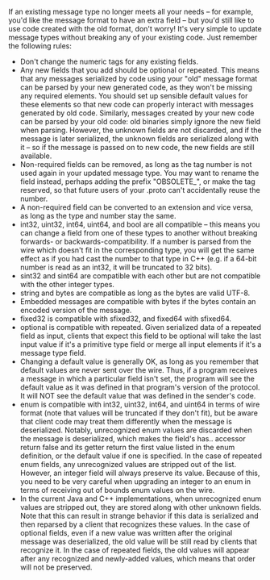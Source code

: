 <!--
author: checkking
date: 2017-03-21
title: protobuffer更新Message
tags: protobuffer
category: protobuffer
status: publish
summary: Google Protobuffer笔记
-->
If an existing message type no longer meets all your needs – for example, you'd like the message format to have an extra field – but you'd still like to use code created with the old format, don't worry! It's very simple to update message types without breaking any of your existing code. Just remember the following rules: 
- Don't change the numeric tags for any existing fields.
- Any new fields that you add should be optional or repeated. This means that any messages serialized by code using your "old" message format can be parsed by your new generated code, as they won't be missing any required elements. You should set up sensible default values for these elements so that new code can properly interact with messages generated by old code. Similarly, messages created by your new code can be parsed by your old code: old binaries simply ignore the new
field when parsing. However, the unknown fields are not discarded, and if the message is later serialized, the unknown fields are serialized along with it – so if the message is passed on to new code, the new fields are still available. 
- Non-required fields can be removed, as long as the tag number is not used again in your updated message type. You may want to rename the field instead, perhaps adding the prefix "OBSOLETE_", or make the tag reserved, so that future users of your .proto can't accidentally reuse the number. 
- A non-required field can be converted to an extension and vice versa, as long as the type and number stay the same. 
- int32, uint32, int64, uint64, and bool are all compatible – this means you can change a field from one of these types to another without breaking forwards- or backwards-compatibility. If a number is parsed from the wire which doesn't fit in the corresponding type, you will get the same effect as if you had cast the number to that type in C++ (e.g. if a 64-bit number is read as an int32, it will be truncated to 32 bits). 
- sint32 and sint64 are compatible with each other but are not compatible with the other integer types.
- string and bytes are compatible as long as the bytes are valid UTF-8. 
- Embedded messages are compatible with bytes if the bytes contain an encoded version of the message. 
- fixed32 is compatible with sfixed32, and fixed64 with sfixed64. 
- optional is compatible with repeated. Given serialized data of a repeated field as input, clients that expect this field to be optional will take the last input value if it's a primitive type field or merge all input elements if it's a message type field. 
- Changing a default value is generally OK, as long as you remember that default values are never sent over the wire. Thus, if a program receives a message in which a particular field isn't set, the program will see the default value as it was defined in that program's version of the protocol. It will NOT see the default value that was defined in the sender's code.
- enum is compatible with int32, uint32, int64, and uint64 in terms of wire format (note that values will be truncated if they don't fit), but be aware that client code may treat them differently when the message is deserialized. Notably, unrecognized enum values are discarded when the message is deserialized, which makes the field's has.. accessor return false and its getter return the first value listed in the enum definition, or the default value if one is specified. In the
  case of repeated enum fields, any unrecognized values are stripped out of the list. However, an integer field will always preserve its value. Because of this, you need to be very careful when upgrading an integer to an enum in terms of receiving out of bounds enum values on the wire. 
- In the current Java and C++ implementations, when unrecognized enum values are stripped out, they are stored along with other unknown fields. Note that this can result in strange behavior if this data is serialized and then reparsed by a client that recognizes these values. In the case of optional fields, even if a new value was written after the original message was deserialized, the old value will be still read by clients that recognize it. In the case of
  repeated fields, the old values will appear after any recognized and newly-added values, which means that order will not be preserved. 
